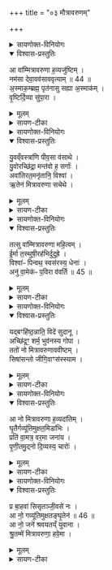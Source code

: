 +++
title = "०३ मौत्रावरुणम्"

+++
<details><summary>सायणोक्त-विनियोगः</summary>

13अथ 'मैत्रावरुणीं द्विरूपामालभेत' इत्यस्य पशोः सूक्ते पुरोनुवाक्यामाह - 
</details>


<details open><summary>विश्वास-प्रस्तुतिः</summary>

आ वा॑म्मित्रावरुणा ह॒व्यजु॑ष्टिम् ।  
नम॑सा देवा॒वव॑साववृत्याम् ॥ 44 ॥  
अ॒स्माक॒म्ब्रह्म॒ पृत॑नासु सह्या अ॒स्माक॑म् ।  
वृ॒ष्टिर्दि॒व्या सु॑पा॒रा ।  
</details>

<details><summary>मूलम्</summary>

आ वा॑म्मित्रावरुणा ह॒व्यजु॑ष्टिम् ।  
नम॑सा देवा॒वव॑साववृत्याम् ॥ 44 ॥  
अ॒स्माक॒म्ब्रह्म॒ पृत॑नासु सह्या अ॒स्माक॑म् ।  
वृ॒ष्टिर्दि॒व्या सु॑पा॒रा ।  
</details>

<details><summary>सायण-टीका</summary>

मित्रावरुणा हे मित्रावरुणौ देवौ अवसा अस्मद्रक्षणेन निमित्तभूतेन वां युवयोः हव्यजुष्टिं हविषः प्रीतिं नमसा नमस्कारेण सह आववृत्यां पुनः पुनरावर्तयामि । अतो भवत्प्रसादादस्माकं पृतनासु परकीयसेनासु प्राप्तासु व्रह्म भवदुपदिष्टं मन्त्रजातं सह्याः सहतां परकीयसेना अभिभवतु । किं चास्माकं भवत्प्रसादात् दिवि भवा दिव्या वृष्टिः सुपारा सुष्ठु पारयित्री फलं प्रापयन्ती भवतु ॥
</details>

<details><summary>सायणोक्त-विनियोगः</summary>

14अथ वपाया याज्यामाह - 
</details>


<details open><summary>विश्वास-प्रस्तुतिः</summary>

यु॒वव्ँवस्त्रा॑णि पीव॒सा व॑साथे ।  
यु॒वोरच्छि॑द्रा॒ मन्त॑वो ह॒ सर्गाः॑ ।  
अवा॑तिरत॒मनृ॑तानि॒ विश्वा॑ ।  
ऋ॒तेन॑ मित्रावरुणा सचेथे ।  
</details>

<details><summary>मूलम्</summary>

यु॒वव्ँवस्त्रा॑णि पीव॒सा व॑साथे ।  
यु॒वोरच्छि॑द्रा॒ मन्त॑वो ह॒ सर्गाः॑ ।  
अवा॑तिरत॒मनृ॑तानि॒ विश्वा॑ ।  
ऋ॒तेन॑ मित्रावरुणा सचेथे ।  
</details>

<details><summary>सायण-टीका</summary>

हे मित्रावरुणौ पीवसा अतिस्थूलौ युवं युवामुभौ वस्त्राणि बहुविधानि वसाथे आच्छादयतः । युवोः युवयोः मन्तवः मननरूपा अनुग्रहविशेषाः सर्गाः भवद्विः सृष्टा अच्छिद्राः अछिन्नाः निरन्तरं भवदनुग्रहादस्मासु वर्तन्त इत्यर्थः । विश्वा सर्वाण्यनृतानि अस्मदीयापराधरूपाणि अवातिरतं युवां विनाशितवन्तौ । हे मित्रावरुणौ, ऋतेन सत्येन शास्त्रीयमार्गेण सचेथे अस्मान् संयोजयथः ॥
</details>

<details><summary>सायणोक्त-विनियोगः</summary>

15अथ पुरोडाशस्य पुरोनुवाक्यामाह - 
</details>


<details open><summary>विश्वास-प्रस्तुतिः</summary>

तत्सु वा॑म्मित्रावरुणा महि॒त्वम् ।   
ई॒र्मा त॒स्थुषी॒रह॑भिर्दुदुह्रे ।  
विश्वा॑ᳶ पिन्वथ॒ स्वस॑रस्य॒ धेनाः॑ ।  
अनु॑ वा॒मेक॑ᳶ प॒विरा व॑वर्ति ॥ 45 ॥  
</details>

<details><summary>मूलम्</summary>

तत्सु वा॑म्मित्रावरुणा महि॒त्वम् ।   
ई॒र्मा त॒स्थुषी॒रह॑भिर्दुदुह्रे ।  
विश्वा॑ᳶ पिन्वथ॒ स्वस॑रस्य॒ धेनाः॑ ।  
अनु॑ वा॒मेक॑ᳶ प॒विरा व॑वर्ति ॥ 45 ॥  
</details>

<details><summary>सायण-टीका</summary>

हे मित्रावरुणौ वां युवयोः तत् महित्वं माहात्म्यं सु अत्यन्तं सुष्ठु वर्तते । किं तन्माहात्म्यमिति तदुच्यते - ईर्मा गमनशीले आदित्ये तस्थुषीः रश्मिद्वारेणावस्थिता अपः अहभिः सर्वेष्वहस्सु दुदुहे युवां दुग्धवन्तौ । आदित्यमण्डले रश्मिद्वारा यो जलसंग्रहः पुनरपि संगृहीतस्य यद्वर्षणं तदुभयमाश्चर्यरूपं भवदीयं माहात्म्यम् । स्वयं सरति सर्वदा गच्छतीति स्वसर आदित्यः तस्य संबन्धिना वृष्टिजलेन धेना धातव्याः पोषणीयाः, विश्वाः सर्वाः प्रजाः पिन्वथ प्रीणयथः । अनु वृष्टिकालानन्तरमेव वां युवयोर्मध्य एको मित्र आदित्यः पविः स्वकीयेनातपेन पङ्कयुक्ताया भूमेः शोषकस्सन् आववर्ति पुनः पुनरावर्तते ॥
</details>

<details><summary>सायणोक्त-विनियोगः</summary>

16अथ पुरोडाशस्य याज्यामाह - 
</details>


<details open><summary>विश्वास-प्रस्तुतिः</summary>

यद्बꣳहि॑ष्ठ॒न्नाति॒ विदे॑ सुदानू ।  
अच्छि॑द्र॒ꣳ॒ शर्म॒ भुव॑नस्य गोपा ।  
ततो॑ नो मित्रावरुणाववीष्टम् ।  
सिषा॑सन्तो जीगि॒वाꣳस॑स्स्याम ।
</details>

<details><summary>मूलम्</summary>

यद्बꣳहि॑ष्ठ॒न्नाति॒ विदे॑ सुदानू ।  
अच्छि॑द्र॒ꣳ॒ शर्म॒ भुव॑नस्य गोपा ।  
ततो॑ नो मित्रावरुणाववीष्टम् ।  
सिषा॑सन्तो जीगि॒वाꣳस॑स्स्याम ।
</details>

<details><summary>सायण-टीका</summary>

भुवनस्य लोकस्य गोपा रक्षकौ सुराः शोभनस्य फलस्य दातारौ हे मित्रावरुणौ यद्यस्मात्कारणात् बंहिष्ठं अत्यन्तबहुलं अच्छिद्रं विनाशरहितं शर्म सुखं नातिविदे भवदनुग्रहं विना प्रकारान्तरेणास्मभिर्नात्यन्तं लभ्यं ततः कारणात् हे मित्रावरुणौ नोऽस्मान् अवीष्टं रक्षितवन्तौ । सिषासन्तः भवद्दत्तं फलं लब्धुमिच्छन्तः वयं जीगिवांसः जेतुं प्राप्तवन्तः स्याम ॥
</details>

<details><summary>सायणोक्त-विनियोगः</summary>

17अथ हविषः पुरोनुवाक्यामाह - 
</details>
 

<details open><summary>विश्वास-प्रस्तुतिः</summary>

आ नो मित्रावरुणा ह॒व्यदा॑तिम् ।  
घृ॒तैर्गव्यू॑तिमुक्षत॒मिडा॑भिः ।   
प्रति॑ वा॒मत्र॒ वर॒मा जना॑य ।   
पृ॒णी॒तमु॒द्नो दि॒व्यस्य॒ चारोः॑ ।  
</details>

<details><summary>मूलम्</summary>

आ नो मित्रावरुणा ह॒व्यदा॑तिम् ।  
घृ॒तैर्गव्यू॑तिमुक्षत॒मिडा॑भिः ।   
प्रति॑ वा॒मत्र॒ वर॒मा जना॑य ।   
पृ॒णी॒तमु॒द्नो दि॒व्यस्य॒ चारोः॑ ।  
</details>

<details><summary>सायण-टीका</summary>

हे मित्रावरुणौ युवां हव्यदातिं हविर्दानहेतु नो गव्यूतिं अस्मदीयं गोसमूहं इडाभिः तृणादिभक्ष्यषिशेषैः सह तज्जनितेन घृतेन आज्येन आ समन्तात् उक्षतं सिञ्चतम् । बहुविधगोग्रासद्वारा घृतसंपूर्तिं कुरुतमित्यर्थः । हे मित्रावरुणौ वां युवां अत्र अस्मिन्देशे जनाय सर्वजनोपकारार्थं दिव्यस्य दिवि भवस्य चारोरुद्रः समीचीनस्योदकस्य वरं श्रेष्ठं सारं प्रति पृणतिं प्रतिक्षेत्रं पूरयतम् ॥
</details>

<details><summary>सायणोक्त-विनियोगः</summary>

18अथ हविषो याज्यामाह - 
</details>


<details open><summary>विश्वास-प्रस्तुतिः</summary>

प्र बा॒हवा॑ सिसृतञ्जी॒वसे॑ नः ।   
आ नो॒ गव्यू॑तिमुक्षतङ्घृ॒तेन॑ ॥ 46 ॥  
आ नो॒ जने॑ श्रवयतय्ँ युवाना ।   
श्रु॒तम्मे॑ मित्रावरुणा॒ हवे॒मा ।  
</details>

<details><summary>मूलम्</summary>

प्र बा॒हवा॑ सिसृतञ्जी॒वसे॑ नः ।   
आ नो॒ गव्यू॑तिमुक्षतङ्घृ॒तेन॑ ॥ 46 ॥  
आ नो॒ जने॑ श्रवयतय्ँ युवाना ।   
श्रु॒तम्मे॑ मित्रावरुणा॒ हवे॒मा ।  
</details>

<details><summary>सायण-टीका</summary>

हे मित्रावरुणौ नो जीवसे अस्माकं जीवनार्थं बाहवा भवदीयौ बाहू प्रसिसृतं प्रसारयतं बाहू प्रसार्यास्मानादाय रक्षतमित्यर्थः । नो गव्यूतिं अस्मदीयं गोसमूहं आ समन्तात् धृतेन उक्षतं सिञ्चतम् । युवाना नित्यतरुणौ परस्परमिश्रितौ वा, युवां नः अस्मात् जने जनमध्ये श्रवयतं प्रख्यापयतम् । हे मित्रावरुणौ मे मदीयं इमा हवा श्रुतमिदमाह्वानं शृणुतम् ॥
</details>
